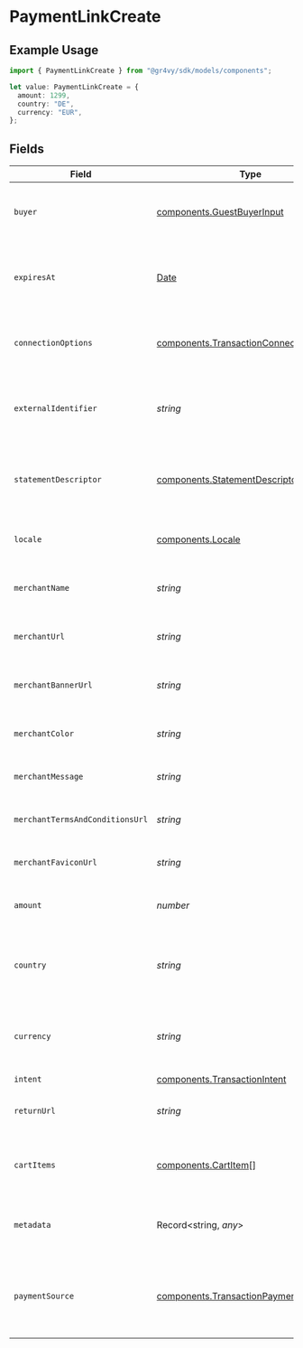 # PaymentLinkCreate

## Example Usage

```typescript
import { PaymentLinkCreate } from "@gr4vy/sdk/models/components";

let value: PaymentLinkCreate = {
  amount: 1299,
  country: "DE",
  currency: "EUR",
};
```

## Fields

| Field                                                                                              | Type                                                                                               | Required                                                                                           | Description                                                                                        | Example                                                                                            |
| -------------------------------------------------------------------------------------------------- | -------------------------------------------------------------------------------------------------- | -------------------------------------------------------------------------------------------------- | -------------------------------------------------------------------------------------------------- | -------------------------------------------------------------------------------------------------- |
| `buyer`                                                                                            | [components.GuestBuyerInput](../../models/components/guestbuyerinput.md)                           | :heavy_minus_sign:                                                                                 | The guest buyer for the payment link.                                                              |                                                                                                    |
| `expiresAt`                                                                                        | [Date](https://developer.mozilla.org/en-US/docs/Web/JavaScript/Reference/Global_Objects/Date)      | :heavy_minus_sign:                                                                                 | The expiration date and time for the payment link.                                                 | 2024-06-01T00:00:00.000Z                                                                           |
| `connectionOptions`                                                                                | [components.TransactionConnectionOptions](../../models/components/transactionconnectionoptions.md) | :heavy_minus_sign:                                                                                 | Connection options for the payment link.                                                           |                                                                                                    |
| `externalIdentifier`                                                                               | *string*                                                                                           | :heavy_minus_sign:                                                                                 | The merchant reference for the payment link.                                                       | external-12345                                                                                     |
| `statementDescriptor`                                                                              | [components.StatementDescriptor](../../models/components/statementdescriptor.md)                   | :heavy_minus_sign:                                                                                 | The statement descriptor for the payment link.                                                     |                                                                                                    |
| `locale`                                                                                           | [components.Locale](../../models/components/locale.md)                                             | :heavy_minus_sign:                                                                                 | The locale for the payment link.                                                                   | en                                                                                                 |
| `merchantName`                                                                                     | *string*                                                                                           | :heavy_minus_sign:                                                                                 | The merchant's display name.                                                                       | ACME Inc.                                                                                          |
| `merchantUrl`                                                                                      | *string*                                                                                           | :heavy_minus_sign:                                                                                 | The merchant's website URL.                                                                        | https://merchant.example.com                                                                       |
| `merchantBannerUrl`                                                                                | *string*                                                                                           | :heavy_minus_sign:                                                                                 | The merchant's banner image URL.                                                                   | https://merchant.example.com/banner.png                                                            |
| `merchantColor`                                                                                    | *string*                                                                                           | :heavy_minus_sign:                                                                                 | The merchant's brand color.                                                                        | #FF5733                                                                                            |
| `merchantMessage`                                                                                  | *string*                                                                                           | :heavy_minus_sign:                                                                                 | A message from the merchant.                                                                       | Thank you for your purchase!                                                                       |
| `merchantTermsAndConditionsUrl`                                                                    | *string*                                                                                           | :heavy_minus_sign:                                                                                 | URL to the merchant's terms and conditions.                                                        | https://merchant.example.com/terms                                                                 |
| `merchantFaviconUrl`                                                                               | *string*                                                                                           | :heavy_minus_sign:                                                                                 | URL to the merchant's favicon.                                                                     | https://merchant.example.com/favicon.ico                                                           |
| `amount`                                                                                           | *number*                                                                                           | :heavy_check_mark:                                                                                 | The amount for the payment link.                                                                   | 1299                                                                                               |
| `country`                                                                                          | *string*                                                                                           | :heavy_check_mark:                                                                                 | The country code for the payment link.                                                             | DE                                                                                                 |
| `currency`                                                                                         | *string*                                                                                           | :heavy_check_mark:                                                                                 | The currency code for the payment link.                                                            | EUR                                                                                                |
| `intent`                                                                                           | [components.TransactionIntent](../../models/components/transactionintent.md)                       | :heavy_minus_sign:                                                                                 | N/A                                                                                                |                                                                                                    |
| `returnUrl`                                                                                        | *string*                                                                                           | :heavy_minus_sign:                                                                                 | The return URL after payment completion.                                                           | https://merchant.example.com/return                                                                |
| `cartItems`                                                                                        | [components.CartItem](../../models/components/cartitem.md)[]                                       | :heavy_minus_sign:                                                                                 | The cart items for the payment link.                                                               |                                                                                                    |
| `metadata`                                                                                         | Record<string, *any*>                                                                              | :heavy_minus_sign:                                                                                 | Arbitrary metadata for the payment link.                                                           | {<br/>"order_id": "ORD-12345"<br/>}                                                                |
| `paymentSource`                                                                                    | [components.TransactionPaymentSource](../../models/components/transactionpaymentsource.md)         | :heavy_minus_sign:                                                                                 | The way payment method information made it to this transaction.                                    |                                                                                                    |